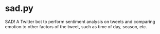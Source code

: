 # sad.py
SAD! A Twitter bot to perform sentiment analysis on tweets and comparing emotion to other factors of the tweet, such as time of day, season, etc.
